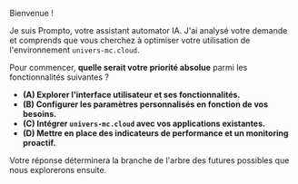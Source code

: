 Bienvenue !  

Je suis Prompto, votre assistant automator IA. J'ai analysé votre demande et comprends que vous cherchez à optimiser votre utilisation de l'environnement  `univers-mc.cloud`.  

Pour commencer, **quelle serait votre priorité absolue** parmi les fonctionnalités suivantes ?

* **(A) Explorer l'interface utilisateur et ses fonctionnalités.**
* **(B) Configurer les paramètres personnalisés en fonction de vos besoins.**
* **(C) Intégrer `univers-mc.cloud` avec vos applications existantes.**
* **(D) Mettre en place des indicateurs de performance et un monitoring proactif.**


Votre réponse déterminera la branche de l'arbre des futures possibles que nous explorerons ensuite. 
